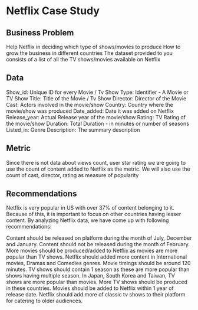 # Netflix Case Study

## Business Problem

Help Netflix in deciding which type of shows/movies to produce
How to grow the business in different countries
The dataset provided to you consists of a list of all the TV shows/movies available on Netflix

## Data 

Show_id: Unique ID for every Movie / Tv Show
Type: Identifier - A Movie or TV Show
Title: Title of the Movie / Tv Show
Director: Director of the Movie
Cast: Actors involved in the movie/show
Country: Country where the movie/show was produced
Date_added: Date it was added on Netflix
Release_year: Actual Release year of the movie/show
Rating: TV Rating of the movie/show
Duration: Total Duration - in minutes or number of seasons
Listed_in: Genre
Description: The summary description

## Metric 

Since there is not data about views count, user star rating we are going to use the count of content added to Netflix as the metric.
We will also use the count of cast, director, rating as measure of popularity


## Recommendations 

Netflix is very popular in US with over 37% of content belonging to it. Because of this, it is important to focus on other countries having lesser content.
By analyzing Netflix data, we have come up with following recommendations:

Content should be released on platform during the month of July, December and January.
Content should not be released during the month of February.
More movies should be produced/added to Netflix as movies are more popular than TV shows.
Netflix should added more content in International movies, Dramas and Comedies genres.
Movie timings should be around 120 minutes.
TV shows should contain 1 season as these are more popular than shows having multiple season.
In Japan, South Korea and Taiwan, TV shows are more popular than movies. More TV shows should be produced in these countries.
Movies should be added to Netflix within 1 year of release date.
Netflix should add more of classic tv shows to their platform for catering to older audiences.
